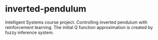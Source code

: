 # inverted-pendulum
Intelligent Systems course project. Controlling inverted pendulum with reinforcement learning. The initial Q function approximation is created by fuzzy inference system.
